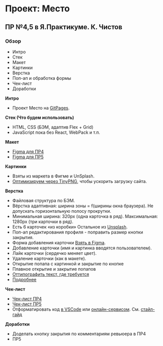 # Проект: Место
## ПР №4,5 в Я.Практикуме. К. Чистов

### Обзор
* Интро
* Стек
* Макет
* Картинки
* Верстка
* Поп-ап и обработка формы
* Чек-лист
* Доработки


**Интро**
* Проект Место на [GitPages](https://kirillchistov.github.io/mesto/index.html).


**Стек (Что будем использовать)**
- HTML, CSS (БЭМ, адаптив Flex + Grid)
- JavaScript пока без React, WebPack и т.п.

**Макет**
* [Figma для ПР4](https://www.figma.com/file/2cn9N9jSkmxD84oJik7xL7/JavaScript.-Sprint-4?node-id=0%3A1)
* [Figma для ПР5](https://www.figma.com/file/bjyvbKKJN2naO0ucURl2Z0/JavaScript.-Sprint-5?node-id=0%3A1)

**Картинки**
* Взяты из маркета в Фигме и UnSplash.
* [Оптимизируем через TinyPNG](https://tinypng.com/), чтобы ускорить загрузку сайта.

**Верстка**
* Файловая структура по БЭМ.
* Вёрстка адаптивная: ширина зоны = f(ширины окна браузера). Не допускать горизонтальную полосу прокрутки. 
* Минимальная ширина: 320px (одна карточка в ряд). Максимальная: 1280px (три карточки в ряд).
* Есть 6 карточек «из коробки» Остальное из [Unsplash](https://unsplash.com/collections/8749236/russia).
* Поп-ап редактирования профиля - поправить размер кнопки закрытия.
* Форма добавления карточки [Взять в Figma](https://www.figma.com/file/bjyvbKKJN2naO0ucURl2Z0/JavaScript.-Sprint-5?node-id=0%3A1).
* Добавление карточки (имя и картинка вводятся пользователем).
* Лайк карточки (сердечко меняет цвет).
* Удаление карточки (как в макете).
* Открытие попапа с картинкой и закрытие по кнопке
* Плавное открытие и закрытие попапов
* [Оттипографить текст, где требуется](https://www.artlebedev.ru/typograf/)
* [Подробнее](https://practicum.yandex.ru/learn/web/courses/35d951a1-b62c-4a96-96ac-a8118657fad0/sprints/16600/topics/d60394db-0f4a-4c6e-bede-9bb46bf7d968/lessons/60e3a5ca-91ae-4c7c-bb78-1d25a001e9d6/)

**Чек-лист**
* [Чек-лист ПР4](https://code.s3.yandex.net/web-developer/checklists-pdf/new-program/checklist-4.pdf)
* [Чек-лист ПР5](https://code.s3.yandex.net/web-developer/checklists-pdf/new-program/checklist-5.pdf)
* Отформатировать код [в VSCode](https://codengineering.ru/q/how-do-you-format-code-in-visual-studio-code-vscode-27090) или [онлайн-сервисом](https://webformatter.com/). См. [стайл-гайд](https://code.s3.yandex.net/frontend-developer/landings/layout-design-rules/index.html)

**Доработки**
* Доделать кнопку закрытия по комментариям ревьюера в ПР4
* ПР5